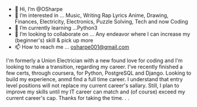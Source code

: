 - 👋 Hi, I’m @OSharpe
- 👀 I’m interested in ... Music, Writing Rap Lyrics  Anime, Drawing, Finances, Electricity, Electronics, Puzzle Solving, Tech and now Coding
- 🌱 I’m currently learning ...Python3
- 💞️ I’m looking to collaborate on ... Any endeavor where I can increase my (beginner's) skill & pick up more
- 📫 How to reach me ... osharpe001@gmail.com

<!---
OmariSpark/OmariSpark is a ✨ special ✨ repository because its `README.md` (this file) appears on your GitHub profile.
You can click the Preview link to take a look at your changes.
--->

  I'm formerly a Union Electrician with a new found love for coding and  I'm looking to make a transition, regarding my career. 
  I've recently finished a few certs, through coursera, for Python, PostgreSQL and Django. Looking to build my experience, anmd find a full time career.
  I understand that entry level positions will not replace my current career's sallary. Still, I plan to improve my skills until my IT career can match and (of course) exceed my current career's cap.
  Thanks for taking the time. . .
